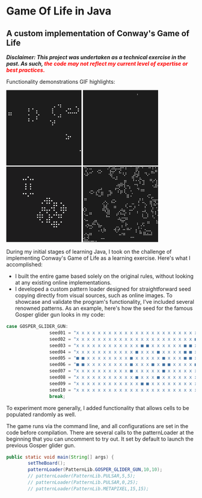# Game Of Life in Java

## A custom implementation of Conway's Game of Life

***Disclaimer: This project was undertaken as a technical exercise in the past. As such, <span style="color:red">the code may not reflect my current level of expertise or best practices.</span>***

Functionality demonstrations GIF highlights:

<div style="display: inline-block;">
    <img src="gifs/game-of-life-glider-gun.gif" width="200"/>
    <img src="gifs/game-of-life-pattern-mix.gif" width="200"/>
    <img src="gifs/game-of-life-pulsar-metapix.gif" width="200"/>
    <img src="gifs/game-of-life-random.gif" width="200"/>
</div>

During my initial stages of learning Java, I took on the challenge of implementing Conway's Game of Life as a learning exercise. Here's what I accomplished:

* I built the entire game based solely on the original rules, without looking at any existing online implementations.
* I developed a custom pattern loader designed for straightforward seed copying directly from visual sources, such as online images. To showcase and validate the program's functionality, I've included several renowned patterns. As an example, here's how the seed for the famous Gosper glider gun looks in my code:

```java
case GOSPER_GLIDER_GUN:
                seed01 = "x x x x x x x x x x x x x x x x x x x x x x x x ■ x x x x x x x x x x x x x x x"; 
                seed02 = "x x x x x x x x x x x x x x x x x x x x x x ■ x ■ x x x x x x x x x x x x x x x"; 
                seed03 = "x x x x x x x x x x x x ■ ■ x x x x x x ■ ■ x x x x x x x x x x x x ■ ■ x x x x"; 
                seed04 = "x x x x x x x x x x x ■ x x x ■ x x x x ■ ■ x x x x x x x x x x x x ■ ■ x x x x"; 
                seed05 = "■ ■ x x x x x x x x ■ x x x x x ■ x x x ■ ■ x x x x x x x x x x x x x x x x x x"; 
                seed06 = "■ ■ x x x x x x x x ■ x x x ■ x ■ ■ x x x x ■ x ■ x x x x x x x x x x x x x x x"; 
                seed07 = "x x x x x x x x x x ■ x x x x x ■ x x x x x x x ■ x x x x x x x x x x x x x x x"; 
                seed08 = "x x x x x x x x x x x ■ x x x ■ x x x x x x x x x x x x x x x x x x x x x x x x"; 
                seed09 = "x x x x x x x x x x x x ■ ■ x x x x x x x x x x x x x x x x x x x x x x x x x x"; 
                seed10 = "x x x x x x x x x x x x x x x x x x x x x x x x x x x x x x x x x x x x x x x x";
                break;
```

To experiment more generally, I added functionality that allows cells to be populated randomly as well.

The game runs via the command line, and all configurations are set in the code before compilation. There are several calls to the patternLoader at the beginning that you can uncomment to try out. It set by default to launch the previous Gosper glider gun.

```java
public static void main(String[] args) {
        setTheBoard();
        patternLoader(PatternLib.GOSPER_GLIDER_GUN,10,10);
        // patternLoader(PatternLib.PULSAR,5,5);
        // patternLoader(PatternLib.PULSAR,0,25);
        // patternLoader(PatternLib.METAPIXEL,15,15);
```